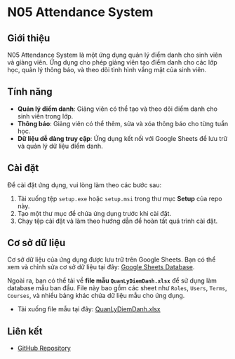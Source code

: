 # N05 Attendance System

## Giới thiệu

N05 Attendance System là một ứng dụng quản lý điểm danh cho sinh viên và giảng viên. Ứng dụng cho phép giảng viên tạo điểm danh cho các lớp học, quản lý thông báo, và theo dõi tình hình vắng mặt của sinh viên.

## Tính năng

-   **Quản lý điểm danh**: Giảng viên có thể tạo và theo dõi điểm danh cho sinh viên trong lớp.
-   **Thông báo**: Giảng viên có thể thêm, sửa và xóa thông báo cho từng tuần học.
-   **Dữ liệu dễ dàng truy cập**: Ứng dụng kết nối với Google Sheets để lưu trữ và quản lý dữ liệu điểm danh.

## Cài đặt

Để cài đặt ứng dụng, vui lòng làm theo các bước sau:

1. Tải xuống tệp `setup.exe` hoặc `setup.msi` trong thư mục **Setup** của repo này.
2. Tạo một thư mục để chứa ứng dụng trước khi cài đặt.
3. Chạy tệp cài đặt và làm theo hướng dẫn để hoàn tất quá trình cài đặt.

## Cơ sở dữ liệu

Cơ sở dữ liệu của ứng dụng được lưu trữ trên Google Sheets. Bạn có thể xem và chỉnh sửa cơ sở dữ liệu tại đây: [Google Sheets Database](https://docs.google.com/spreadsheets/d/1bTyUFW5CplUfh_TW1dg6HEiZzwgQJgnzLMk8eUmk4-k/edit?usp=sharing).

Ngoài ra, bạn có thể tải về **file mẫu `QuanLyDiemDanh.xlsx`** để sử dụng làm database mẫu ban đầu. File này bao gồm các sheet như `Roles`, `Users`, `Terms`, `Courses`, và nhiều bảng khác chứa dữ liệu mẫu cho ứng dụng.

-   Tải xuống file mẫu tại đây: [QuanLyDiemDanh.xlsx](./QuanLyDiemDanh.xlsx)

## Liên kết

-   [GitHub Repository](https://github.com/htrnguyen/N05_Attendance_System.git)

